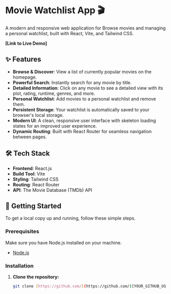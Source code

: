 # Movie Watchlist App 🎬

A modern and responsive web application for Browse movies and managing a personal watchlist, built with React, Vite, and Tailwind CSS.

**[Link to Live Demo]** 

## ✨ Features

- **Browse & Discover**: View a list of currently popular movies on the homepage.
- **Powerful Search**: Instantly search for any movie by title.
- **Detailed Information**: Click on any movie to see a detailed view with its plot, rating, runtime, genres, and more.
- **Personal Watchlist**: Add movies to a personal watchlist and remove them.
- **Persistent Storage**: Your watchlist is automatically saved to your browser's local storage.
- **Modern UI**: A clean, responsive user interface with skeleton loading states for an improved user experience.
- **Dynamic Routing**: Built with React Router for seamless navigation between pages.

## 🛠️ Tech Stack

- **Frontend**: React.js
- **Build Tool**: Vite
- **Styling**: Tailwind CSS
- **Routing**: React Router
- **API**: The Movie Database (TMDb) API

## 🚀 Getting Started

To get a local copy up and running, follow these simple steps.

### Prerequisites

Make sure you have Node.js installed on your machine.
- [Node.js](https://nodejs.org/)

### Installation

1. **Clone the repository:**
   ```sh
   git clone [https://github.com/](https://github.com/)[YOUR_GITHUB_USERNAME]/[YOUR_REPO_NAME].git
